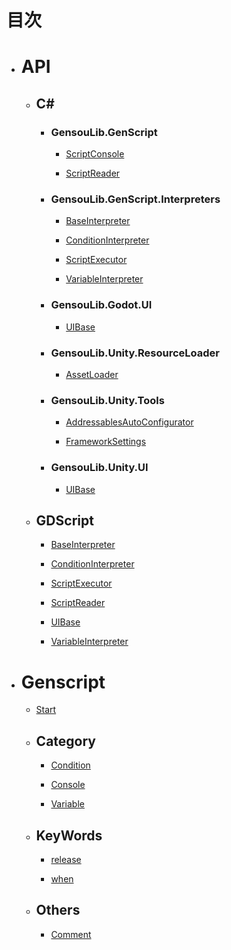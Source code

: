 # 目次

- # API

    - ## C#

        - ### GensouLib.GenScript

            - [ScriptConsole](API/CSharp/GensouLib.GenScript/ScriptConsole.md)

            - [ScriptReader](API/CSharp/GensouLib.GenScript/ScriptReader.md)

        - ### GensouLib.GenScript.Interpreters

            - [BaseInterpreter](API/CSharp/GensouLib.GenScript.Interpreters/BaseInterpreter.md)

            - [ConditionInterpreter](API/CSharp/GensouLib.GenScript.Interpreters/ConditionInterpreter.md)

            - [ScriptExecutor](API/CSharp/GensouLib.GenScript.Interpreters/ScriptExecutor.md)

            - [VariableInterpreter](API/CSharp/GensouLib.GenScript.Interpreters/VariableInterpreter.md)

        - ### GensouLib.Godot.UI 

            - [UIBase](API/CSharp/Godot/GensouLib.Godot.UI/UIBase.md)

        - ### GensouLib.Unity.ResourceLoader

            - [AssetLoader](API/CSharp/Unity/GensouLib.Unity.ResourceLoader/AssetLoader.md)

        - ### GensouLib.Unity.Tools

            - [AddressablesAutoConfigurator](API/CSharp/Unity/GensouLib.Unity.Tools/AddressablesAutoConfigurator.md)

            - [FrameworkSettings](API/CSharp/Unity/GensouLib.Unity.Tools/FrameworkSettings.md)

        - ### GensouLib.Unity.UI

            - [UIBase](API/CSharp/Unity/GensouLib.Unity.UI/UIBase.md)

    - ## GDScript

        - [BaseInterpreter](API/GDScript/BaseInterpreter.md)

        - [ConditionInterpreter](API/GDScript/ConditionInterpreter.md)

        - [ScriptExecutor](API/GDScript/ScriptExecutor.md)

        - [ScriptReader](API/GDScript/ScriptReader.md)

        - [UIBase](API/GDScript/UIBase.md)

        - [VariableInterpreter](API/GDScript/VariableInterpreter.md)

- # Genscript

    - [Start](Genscript/Start.md)

    - ## Category

        - [Condition](Genscript/Category/Condition.md)

        - [Console](Genscript/Category/Console.md)

        - [Variable](Genscript/Category/Variable.md)

    - ## KeyWords

        - [release](Genscript/KeyWords/release.md)

        - [when](Genscript/KeyWords/when.md)

    - ## Others

        - [Comment](Genscript/Others/Comment.md)